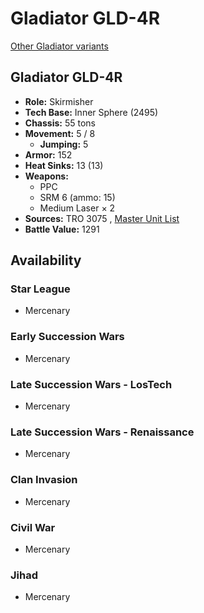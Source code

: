 # Gladiator GLD-4R 

[Other Gladiator variants](../gladiator.md) 

## Gladiator GLD-4R 

- **Role:** Skirmisher 
- **Tech Base:** Inner Sphere (2495) 
- **Chassis:** 55 tons 
- **Movement:** 5 / 8 
  - **Jumping:** 5 
- **Armor:** 152 
- **Heat Sinks:** 13 (13) 
- **Weapons:** 
  - PPC 
  - SRM 6 (ammo: 15) 
  - Medium Laser × 2 
- **Sources:** TRO 3075 , [Master Unit List](http://masterunitlist.info/Unit/Details/1201/gladiator-gld-4r) 
- **Battle Value:** 1291 

## Availability 

### Star League 

- Mercenary 

### Early Succession Wars 

- Mercenary 

### Late Succession Wars - LosTech 

- Mercenary 

### Late Succession Wars - Renaissance 

- Mercenary 

### Clan Invasion 

- Mercenary 

### Civil War 

- Mercenary 

### Jihad 

- Mercenary 

